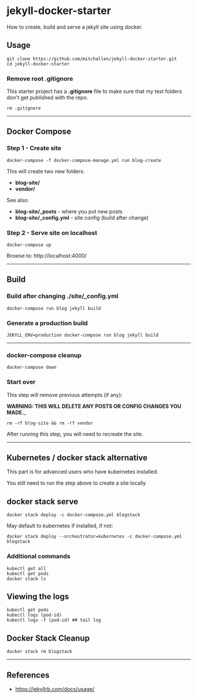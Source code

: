 # jekyll-docker-starter

How to create, build and serve a jekyll site using docker.

## Usage

```
git clone https://github.com/mitchallen/jekyll-docker-starter.git
cd jekyll-docker-starter
```

### Remove root .gitignore

This starter project has a __.gitignore__ file to make sure
that my test folders don't get published with the repo.

```
rm .gitignore
```

* * *

## Docker Compose

### Step 1 - Create site

```
docker-compose -f docker-compose-manage.yml run blog-create
```

This will create two new folders:

* __blog-site/__
* __vendor/__

See also:

* __blog-site/\_posts__ - where you put new posts
* __blog-site/\_config.yml__ - site config (build after change)

### Step 2 - Serve site on localhost

```
docker-compose up 
```

Browse to: http://localhost:4000/

* * *

## Build

### Build after changing ./site/\_config.yml

```
docker-compose run blog jekyll build
```

### Generate a production build

```
JEKYLL_ENV=production docker-compose run blog jekyll build
```

* * *

### docker-compose cleanup

```
docker-compose down
```

### Start over

This step will remove previous attempts (if any):

__WARNING: THIS WILL DELETE ANY POSTS OR CONFIG CHANGES YOU MADE.___

```
rm -rf blog-site && rm -rf vendor
```

After running this step, you will need to recreate the site.

* * *

## Kubernetes / docker stack alternative

This part is for advanced users who have kubernetes installed.

You still need to run the step above to create a site locally

## docker stack serve

```
docker stack deploy -c docker-compose.yml blogstack
```

May default to kubernetes if installed, if not:

```
docker stack deploy --orchestrator=kubernetes -c docker-compose.yml blogstack
```

### Additional commands

```
kubectl get all
kubectl get pods
docker stack ls
```

## Viewing the logs

```
kubectl get pods
kubectl logs (pod-id)
kubectl logs -f (pod-id) ## tail log
```

## Docker Stack Cleanup

```
docker stack rm blogstack
```

* * *

## References

* https://jekyllrb.com/docs/usage/
